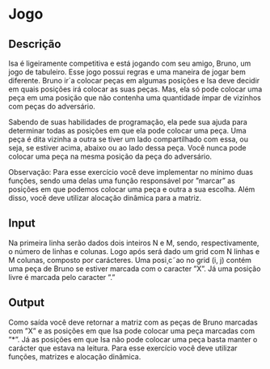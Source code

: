 # Jogo

## Descrição

Isa é ligeiramente competitiva e está jogando com seu amigo, Bruno, um jogo de tabuleiro. Esse jogo possui regras e uma maneira de jogar bem diferente. Bruno ir´a colocar peças em algumas posições e Isa deve decidir em quais posições irá colocar as suas peças. Mas, ela só pode colocar uma peça em uma posição que não contenha uma quantidade ímpar de vizinhos com peças do adversário.

Sabendo de suas habilidades de programação, ela pede sua ajuda para determinar todas as posições em que ela pode colocar uma peça. Uma peça é dita vizinha a outra se tiver um lado compartilhado com essa, ou seja, se estiver acima, abaixo ou ao lado dessa peça. Você nunca pode colocar uma peça na mesma posição da peça do adversário.

Observação: Para esse exercício você deve implementar no mínimo duas funções, sendo uma delas uma função responsável por ”marcar” as posições em que podemos colocar uma peça e outra a sua escolha. Além disso, você deve utilizar alocação dinâmica para a matriz.

## Input

Na primeira linha serão dados dois inteiros N e M, sendo, respectivamente, o número de linhas e colunas. Logo após será dado um grid com N linhas e M colunas, composto por carácteres. Uma posi¸c˜ao no grid (i, j) contém uma peça de Bruno se estiver marcada com o caracter ”X”. Já uma posição livre é marcada pelo caracter ”.”

## Output

Como saída você deve retornar a matriz com as peças de Bruno marcadas com ”X” e as posições em que Isa pode colocar uma peça marcadas com ”*”. Já as posições em que Isa não pode colocar uma peça basta manter o carácter que estava na leitura. Para esse exercício você deve utilizar funções, matrizes e alocação dinâmica.
